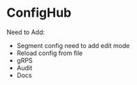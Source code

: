 # ConfigHub

Need to Add: 
- Segment config need to add edit mode
- Reload config from file
- gRPS
- Audit
- Docs